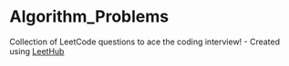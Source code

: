 # Algorithm_Problems
Collection of LeetCode questions to ace the coding interview! - Created using [LeetHub](https://github.com/QasimWani/LeetHub)
